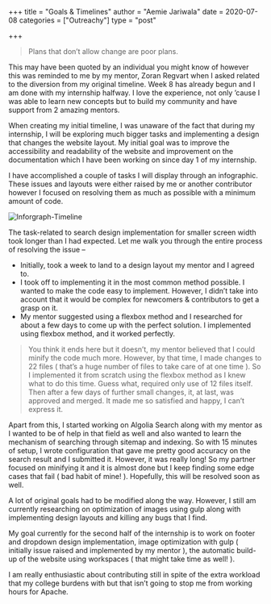 +++
title = "Goals & Timelines"
author = "Aemie Jariwala"
date = 2020-07-08
categories = ["Outreachy"]
type = "post"

+++
> Plans that don’t allow change are poor plans.

This may have been quoted by an individual you might know of however this was reminded to me by my mentor, Zoran Regvart when I asked related to the diversion from my original timeline. Week 8 has already begun and I am done with my internship halfway. I love the experience, not only ’cause I was able to learn new concepts but to build my community and have support from 2 amazing mentors. 

When creating my initial timeline, I was unaware of the fact that during my internship, I will be exploring much bigger tasks and implementing a design that changes the website layout. My initial goal was to improve the accessibility and readability of the website and improvement on the documentation which I have been working on since day 1 of my internship. 

I have accomplished a couple of tasks I will display through an infographic. These issues and layouts were either raised by me or another contributor however I focused on resolving them as much as possible with a minimum amount of code. 

![Inforgraph-Timeline](/images/post/timeline.png)


The task-related to search design implementation for smaller screen width took longer than I had expected. Let me walk you through the entire process of resolving the issue – 

- Initially, took a week to land to a design layout my mentor and I agreed to. 
- I took off to implementing it in the most common method possible. I wanted to make the code easy to implement. However, I didn’t take into account that it would be complex for newcomers & contributors to get a grasp on it. 
- My mentor suggested using a flexbox method and I researched for about a few days to come up with the perfect solution. I implemented using flexbox method, and it worked perfectly. 
> You think it ends here but it doesn’t, my mentor believed that I could minify the code much more. However, by that time, I made changes to 22 files ( that’s a huge number of files to take care of at one time ). So I implemented it from scratch using the flexbox method as I knew what to do this time. 
Guess what, required only use of 12 files itself. Then after a few days of further small changes, it, at last, was approved and merged. It made me so satisfied and happy, I can’t express it.

Apart from this, I started working on Algolia Search along with my mentor as I wanted to be of help in that field as well and also wanted to learn the mechanism of searching through sitemap and indexing. So with 15 minutes of setup, I wrote configuration that gave me pretty good accuracy on the search result and I submitted it. However, it was really long! So my partner focused on minifying it and it is almost done but I keep finding some edge cases that fail ( bad habit of mine! ). Hopefully, this will be resolved soon as well.

A lot of original goals had to be modified along the way. However, I still am currently researching on optimization of images using gulp along with implementing design layouts and killing any bugs that I find. 

My goal currently for the second half of the internship is to work on footer and dropdown design implementation, image optimization with gulp ( initially issue raised and implemented by my mentor ), the automatic build-up of the website using workspaces ( that might take time as well! ).

I am really enthusiastic about contributing still in spite of the extra workload that my college burdens with but that isn’t going to stop me from working hours for Apache. 

